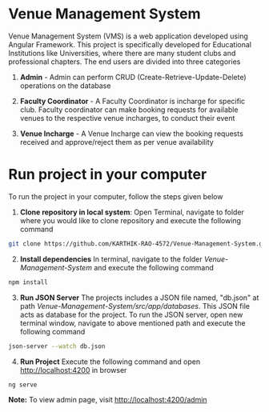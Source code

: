 # Venue Management System
Venue Management System (VMS) is a web application developed using Angular Framework. This project is specifically developed for Educational Institutions like Universities, where there are many student clubs and professional chapters. The end users are divided into three categories

1. **Admin** - Admin can perform CRUD (Create-Retrieve-Update-Delete) operations on the database

2. **Faculty Coordinator** - A Faculty Coordinator is incharge for specific club. Faculty coordinator can make booking requests for available venues to the respective venue incharges, to conduct their event

3. **Venue Incharge** - A Venue Incharge can view the booking requests received and approve/reject them as per venue availability

# Run project in your computer
To run the project in your computer, follow the steps given below

1. **Clone repository in local system**:
Open Terminal, navigate to folder where you would like to clone repository and execute the following command
```bash
git clone https://github.com/KARTHIK-RAO-4572/Venue-Management-System.git
```

2. **Install dependencies**
In terminal, navigate to the folder *Venue-Management-System* and execute the following command
```bash
npm install
```

3. **Run JSON Server**
The projects includes a JSON file named, "db.json" at path *Venue-Management-System/src/app/databases*. This JSON file acts as database for the project. To run the JSON server, open new terminal window, navigate to above mentioned path and execute the following command
```bash
json-server --watch db.json
```

4. **Run Project**
Execute the following command and open [http://localhost:4200](http://localhost:4200) in browser
```bash
ng serve
```
**Note:** To view admin page, visit [http://localhost:4200/admin](http://localhost:4200/admin)